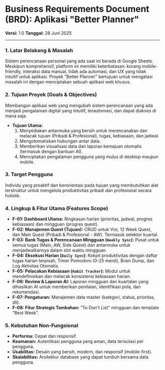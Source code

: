 # Business Requirements Document (BRD): Aplikasi "Better Planner"

**Versi:** 1.0
**Tanggal:** 28 Juni 2025

---

### 1. Latar Belakang & Masalah

Sistem perencanaan personal yang ada saat ini berada di Google Sheets. Meskipun komprehensif, platform ini memiliki keterbatasan: kurang mobile-friendly, interaksi data manual, tidak ada automasi, dan UX yang tidak intuitif untuk aplikasi. Proyek "Better Planner" bertujuan untuk mengatasi masalah ini dengan menciptakan sebuah aplikasi web khusus.

### 2. Tujuan Proyek (Goals & Objectives)

Membangun aplikasi web yang mengubah sistem perencanaan yang ada menjadi pengalaman digital yang intuitif, terautomasi, dan dapat diakses di mana saja.
- **Tujuan Utama:**
    1. Menyediakan antarmuka yang bersih untuk merencanakan dan melacak tujuan (Pribadi & Profesional), tugas, kebiasaan, dan jadwal.
    2. Mengotomatiskan hubungan antar data.
    3. Memberikan visualisasi data dan laporan kemajuan otomatis (termasuk dengan bantuan AI).
    4. Menciptakan pengalaman pengguna yang mulus di desktop maupun mobile.

### 3. Target Pengguna

Individu yang proaktif dan berorientasi pada tujuan yang membutuhkan alat terstruktur untuk mengelola produktivitas pribadi dan profesional secara holistik.

### 4. Lingkup & Fitur Utama (Features Scope)

- **F-01: Dashboard Utama:** Ringkasan harian (prioritas, jadwal, progres kebiasaan) dan mingguan (progres quest).
- **F-02: Manajemen Quest (Tujuan):** CRUD untuk Visi, 12 Week Quest, dan Main Quest (Pribadi & Profesional - AW). Termasuk selektor kuartal.
- **F-03: Bank Tugas & Perencanaan Mingguan (`Weekly Sync`):** Pusat untuk semua tugas (Main, AW, Side Quest) dan antarmuka untuk menjadwalkannya dalam slot waktu mingguan.
- **F-04: Eksekusi Harian (`Daily Sync`):** Kokpit produktivitas dengan daftar tugas harian terpisah, Timer Pomodoro (0-25 menit), Brain Dump, dan Log Aktivitas Otomatis.
- **F-05: Pelacakan Kebiasaan (`Habit Tracker`):** Modul untuk mendefinisikan dan melacak konsistensi kebiasaan harian.
- **F-06: Review & Laporan AI:** Laporan mingguan dan kuartalan yang dihasilkan AI untuk memberikan penilaian, identifikasi pola, dan rekomendasi.
- **F-07: Pengaturan:** Manajemen data master (kategori, status, prioritas, dll).
- **F-08: Fitur Strategis Tambahan:** "To Don't List" mingguan dan template "Best Week".

### 5. Kebutuhan Non-Fungsional

- **Performa:** Cepat dan responsif.
- **Keamanan:** Autentikasi pengguna yang aman, data terisolasi per pengguna.
- **Usabilitas:** Desain yang bersih, modern, dan responsif (mobile-first).
- **Skalabilitas:** Arsitektur database yang dapat tumbuh bersama data pengguna. 